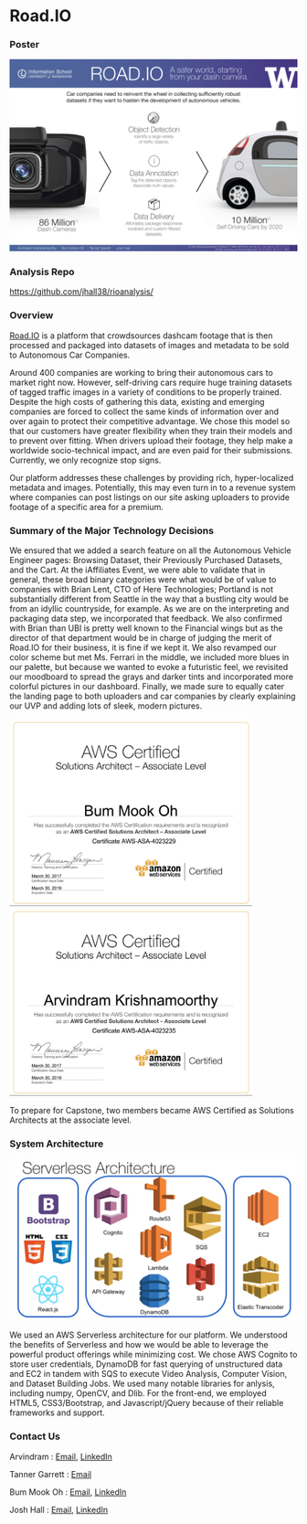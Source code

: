 # Road.IO

### Poster
![alt text][poster]

### Analysis Repo
https://github.com/jhall38/rioanalysis/

### Overview
<a href="http://students.washington.edu/bmo5/road-io/production/pages/index.php">Road.IO</a> is a platform that crowdsources dashcam footage that is then processed and packaged into datasets of images and metadata to be sold to Autonomous Car Companies.
    
Around 400 companies are working to bring their autonomous cars to market right now. However, self-driving cars require huge training datasets of tagged traffic images in a variety of conditions to be properly trained. Despite the high costs of gathering this data, existing and emerging companies are forced to collect the same kinds of information over and over again to protect their competitive advantage. We chose this model  so that our customers have greater flexibility when they train their models and to prevent over fitting. When drivers upload their footage, they help make a worldwide socio-technical impact, and are even paid for their submissions. Currently, we only recognize stop signs.

Our platform addresses these challenges by providing rich, hyper-localized metadata and images. Potentially, this may even turn in to a revenue system where companies can post listings on our site asking uploaders to provide footage of a specific area for a premium.


### Summary of the Major Technology Decisions
We ensured that we added a search feature on all the Autonomous Vehicle Engineer pages: Browsing Dataset, their Previously Purchased Datasets, and the Cart. At the iAffiliates Event, we were able to validate that in general, these broad binary categories were what would be of value to companies with Brian Lent, CTO of Here Technologies; Portland is not substantially different from Seattle in the way that a bustling city would be from an idyllic countryside, for example. As we are on the interpreting and packaging data step, we incorporated that feedback. We also confirmed with Brian than UBI is pretty well known to the Financial wings but as the director of that department would be in charge of judging the merit of Road.IO for their business, it is fine if we kept it. We also revamped our color scheme but met Ms. Ferrari in the middle, we included more blues in our palette, but because we wanted to evoke a futuristic feel, we revisited our moodboard to spread the grays and darker tints and incorporated more colorful pictures in our dashboard. Finally, we made sure to equally cater the landing page to both uploaders and car companies by clearly explaining our UVP and adding lots of sleek, modern pictures.

<img src="src/aws_chris.png" width="425"/> <img src="src/aws_arvind.png" width="425"/> 

To prepare for Capstone, two members became AWS Certified as Solutions Architects at the associate level. 


### System Architecture
<img src="src/serverless.jpg" width="700"/> 

We used an AWS Serverless architecture for our platform. We understood the benefits of Serverless and how we would be able to leverage the powerful product offerings while minimizing cost. We chose AWS Cognito to store user credentials, DynamoDB for fast querying of unstructured data and EC2 in tandem with SQS to execute Video Analysis, Computer Vision, and Dataset Building Jobs. We used many notable libraries for anlysis, including numpy, OpenCV, and Dlib. For the front-end, we employed HTML5, CSS3/Bootstrap, and Javascript/jQuery because of their reliable frameworks and support.


### Contact Us
Arvindram : [Email](mailto:karvi90@gmail.com), [LinkedIn](https://www.linkedin.com/in/arvindramkrishnamoorthy)

Tanner Garrett : [Email](mailto:tanner@garrett.org)

Bum Mook Oh : [Email](mailto:bmo5@uw.edu), [LinkedIn](https://www.linkedin.com/in/bummookoh/)

Josh Hall : [Email](mailto:jhall38@uw.edu), [LinkedIn](https://www.linkedin.com/in/jhall38/)



[poster]: src/roadio_capstone_poster.png "Road.IO Poster"
[aws_arvind]: src/aws_arvind.png "Arvind AWS Certificate"
[aws_chris]: src/aws_chris.png "Chris AWS Certificate"
[serverless]: src/serverless.jpg "Serverless"
